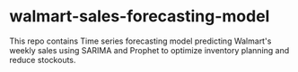 # walmart-sales-forecasting-model
This repo contains Time series forecasting model predicting Walmart's weekly sales using SARIMA and Prophet to optimize inventory planning and reduce stockouts.
